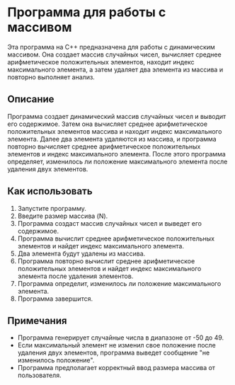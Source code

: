 # Программа для работы с массивом

Эта программа на C++ предназначена для работы с динамическим массивом. Она создает массив случайных чисел, вычисляет среднее арифметическое положительных элементов, находит индекс максимального элемента, а затем удаляет два элемента из массива и повторно выполняет анализ.

## Описание

Программа создает динамический массив случайных чисел и выводит его содержимое. Затем она вычисляет среднее арифметическое положительных элементов массива и находит индекс максимального элемента. Далее два элемента удаляются из массива, и программа повторно вычисляет среднее арифметическое положительных элементов и индекс максимального элемента. После этого программа определяет, изменилось ли положение максимального элемента после удаления двух элементов.

## Как использовать

1. Запустите программу.
2. Введите размер массива (N).
3. Программа создаст массив случайных чисел и выведет его содержимое.
4. Программа вычислит среднее арифметическое положительных элементов и найдет индекс максимального элемента.
5. Два элемента будут удалены из массива.
6. Программа повторно вычислит среднее арифметическое положительных элементов и найдет индекс максимального элемента после удаления элементов.
7. Программа определит, изменилось ли положение максимального элемента.
8. Программа завершится.

## Примечания

- Программа генерирует случайные числа в диапазоне от -50 до 49.
- Если максимальный элемент не изменил свое положение после удаления двух элементов, программа выведет сообщение "не изменилось положение".
- Программа предполагает корректный ввод размера массива от пользователя.
